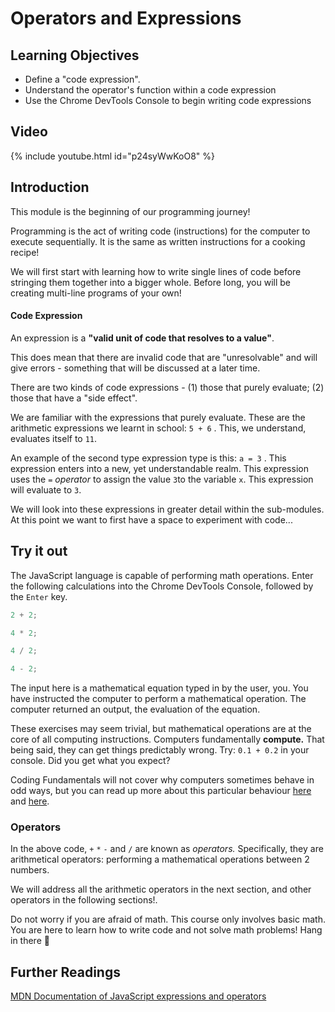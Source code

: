# Operators and Expressions

## Learning Objectives

- Define a "code expression".
- Understand the operator's function within a code expression
- Use the Chrome DevTools Console to begin writing code expressions

## Video

{% include youtube.html id="p24syWwKoO8" %}

## Introduction

This module is the beginning of our programming journey!

Programming is the act of writing code (instructions) for the computer to execute sequentially. It is the same as written instructions for a cooking recipe!

We will first start with learning how to write single lines of code before stringing them together into a bigger whole. Before long, you will be creating multi-line programs of your own!

#### **Code Expression**

An expression is a **"valid unit of code that resolves to a value"**.

This does mean that there are invalid code that are "unresolvable" and will give errors - something that will be discussed at a later time.

There are two kinds of code expressions - (1) those that purely evaluate; (2) those that have a "side effect".

We are familiar with the expressions that purely evaluate. These are the arithmetic expressions we learnt in school: `5 + 6` . This, we understand, evaluates itself to `11`.

An example of the second type expression type is this: `a = 3` . This expression enters into a new, yet understandable realm. This expression uses the `=` _operator_ to assign the value `3`to the variable `x`. This expression will evaluate to `3`.

We will look into these expressions in greater detail within the sub-modules. At this point we want to first have a space to experiment with code...

## Try it out

The JavaScript language is capable of performing math operations. Enter the following calculations into the Chrome DevTools Console, followed by the `Enter` key.

```javascript
2 + 2;
```

```javascript
4 * 2;
```

```javascript
4 / 2;
```

```javascript
4 - 2;
```

The input here is a mathematical equation typed in by the user, you. You have instructed the computer to perform a mathematical operation. The computer returned an output, the evaluation of the equation.


These exercises may seem trivial, but mathematical operations are at the core of all computing instructions. Computers fundamentally **compute.** That being said, they can get things predictably wrong. Try: `0.1 + 0.2` in your console. Did you get what you expect?

Coding Fundamentals will not cover why computers sometimes behave in odd ways, but you can read up more about this particular behaviour [here](https://0.30000000000000004.com) and [here](https://betterprogramming.pub/why-is-0-1-0-2-not-equal-to-0-3-in-most-programming-languages-99432310d476).


### Operators

In the above code, `+` `*` `-` and `/` are known as _operators._ Specifically, they are arithmetical operators: performing a mathematical operations between 2 numbers.

We will address all the arithmetic operators in the next section, and other operators in the following sections!.


Do not worry if you are afraid of math. This course only involves basic math. You are here to learn how to write code and not solve math problems! Hang in there 💪


## Further Readings

[MDN Documentation of JavaScript expressions and operators]("https://developer.mozilla.org/en-US/docs/Web/JavaScript/Guide/Expressions_and_Operators")


